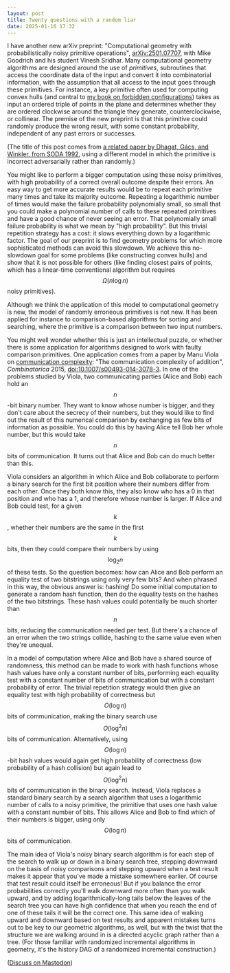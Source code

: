 ```yaml
---
layout: post
title: Twenty questions with a random liar
date: 2025-01-16 17:32
---
```

I have another new arXiv preprint: "Computational geometry with probabilistically noisy primitive operations", [arXiv:2501.07707](https://arxiv.org/abs/2501.07707), with Mike Goodrich and his student Vinesh Sridhar. Many computational geometry algorithms are designed around the use of _primitives_, subroutines that access the coordinate data of the input and convert it into combinatorial information, with the assumption that all access to the input goes through these primitives. For instance, a key primitive often used for computing convex hulls (and central to [my book on forbidden configurations](https://ics.uci.edu/~eppstein/forbidden/)) takes as input an ordered triple of points in the plane and determines whether they are ordered clockwise around the triangle they generate, counterclockwise, or collinear. The premise of the new preprint is that this primitive could randomly produce the wrong result, with some constant probability, independent of any past errors or successes.

(The title of this post comes from [a related paper by Dhagat, Gács, and Winkler, from SODA 1992](https://dl.acm.org/doi/abs/10.5555/139404.139409), using a different model in which the primitive is incorrect adversarially rather than randomly.)

You might like to perform a bigger computation using these noisy primitives, with high probability of a correct overall outcome despite their errors. An easy way to get more accurate results would be to repeat each primitive many times and take its majority outcome. Repeating a logarithmic number of times would make the failure probability polynomially small, so small that you could make a polynomial number of calls to these repeated primitives and have a good chance of never seeing an error. That polynomially small failure probability is what we mean by "high probability". But this trivial repetition strategy has a cost: it slows everything down by a logarithmic factor. The goal of our preprint is to find geometry problems for which more sophisticated methods can avoid this slowdown. We achieve this no-slowdown goal for some problems (like constructing convex hulls) and show that it is not possible for others (like finding closest pairs of points, which has a linear-time conventional algorithm but requires $$\Omega(n\log n)$$ noisy primitives).

Although we think the application of this model to computational geometry is new, the model of randomly erroneous primitives is not new. It has been applied for instance to comparison-based algorithms for sorting and searching, where the primitive is a comparison between two input numbers. 

You might well wonder whether this is just an intellectual puzzle, or whether there is some application for algorithms designed to work with faulty comparison primitives. One application comes from a paper by Manu Viola on [communication complexity](https://en.wikipedia.org/wiki/Communication_complexity): "The communication complexity of addition", _Combinatorica_ 2015, [doi:10.1007/s00493-014-3078-3](https://doi.org/10.1007%2Fs00493-014-3078-3). In one of the problems studied by Viola, two communicating parties (Alice and Bob) each hold an <span style="white-space:nowrap">$$n$$-bit</span> binary number. They want to know whose number is bigger, and they don't care about the secrecy of their numbers, but they would like to find out the result of this numerical comparison by exchanging as few bits of information as possible. You could do this by having Alice tell Bob her whole number, but this would take $$n$$ bits of communication. It turns out that Alice and Bob can do much better than this.

Viola considers an algorithm in which Alice and Bob collaborate to perform a binary search for the first bit position where their numbers differ from each other. Once they both know this, they also know who has a 0 in that position and who has a 1, and therefore whose number is larger. If Alice and Bob could test, for a <span style="white-space:nowrap">given $$k$$,</span> whether their numbers are the same in the first $$k$$ bits, then they could compare their numbers by using $$\log_2 n$$ of these tests. So the question becomes: how can Alice and Bob perform an equality test of two bitstrings using only very few bits? And when phrased in this way, the obvious answer is: hashing! Do some initial computation to generate a random hash function, then do the equality tests on the hashes of the two bitstrings. These hash values could potentially be much shorter than $$n$$ bits, reducing the communication needed per test. But there's a chance of an error when the two strings collide, hashing to the same value even when they're unequal.

In a model of computation where Alice and Bob have a shared source of randomness, this method can be made to work with hash functions whose hash values have only a constant number of bits, performing each equality test with a constant number of bits of communication but with a constant probability of error. The trivial repetition strategy would then give an equality test with high probability of correctness but $$O(\log n)$$ bits of communication, making the binary search use $$O(\log^2 n)$$ bits of communication. Alternatively, using <span style="white-space:nowrap">$$O(\log n)$$-bit</span> hash values would again get high probability of correctness (low probability of a hash collision) but again lead to $$O(\log^2 n)$$ bits of communication in the binary search. Instead, Viola replaces a standard binary search by a search algorithm that uses a logarithmic number of calls to a noisy primitive, the primitive that uses one hash value with a constant number of bits. This allows Alice and Bob to find which of their numbers is bigger, using only $$O(\log n)$$ bits of communication.

The main idea of Viola's noisy binary search algorithm is for each step of the search to walk up or down in a binary search tree, stepping downward on the basis of noisy comparisons and stepping upward when a test result makes it appear that you've made a mistake somewhere earlier. Of course that test result could itself be erroneous! But if you balance the error probabilities correctly you'll walk downward more often than you walk upward, and by adding logarithmically-long tails below the leaves of the search tree you can have high confidence that when you reach the end of one of these tails it will be the correct one. This same idea of walking upward and downward based on test results and apparent mistakes turns out to be key to our geometric algorithms, as well, but with the twist that the structure we are walking around in is a directed acyclic graph rather than a tree. (For those familiar with randomized incremental algorithms in geometry, it's the history DAG of a randomized incremental construction.)

([Discuss on Mastodon](https://mathstodon.xyz/@11011110/113841175021741305))